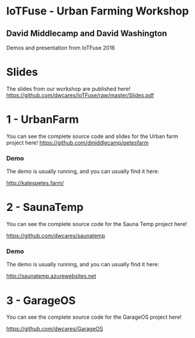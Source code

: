 # IoTFuse - Urban Farming Workshop
## David Middlecamp and David Washington

Demos and presentation from IoTFuse 2016

Slides
==================

The slides from our workshop are published here!
https://github.com/dwcares/IoTFuse/raw/master/Slides.pdf

1 - UrbanFarm
==================

You can see the complete source code and slides for the Urban farm project here!
https://github.com/dmiddlecamp/petesfarm


### Demo
The demo is usually running, and you can usually find it here: 

http://katespetes.farm/

2 - SaunaTemp
==================

You can see the complete source code for the Sauna Temp project here!

https://github.com/dwcares/saunatemp

### Demo
The demo is usually running, and you can usually find it here: 

http://saunatemp.azurewebsites.net


3 - GarageOS
==================

You can see the complete source code for the GarageOS project here!

https://github.com/dwcares/GarageOS


